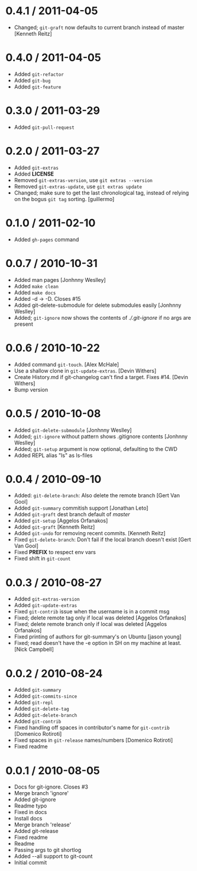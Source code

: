 
0.4.1 / 2011-04-05 
==================

  * Changed; `git-graft` now defaults to current branch instead of master [Kenneth Reitz]

0.4.0 / 2011-04-05 
==================

  * Added `git-refactor`
  * Added `git-bug`
  * Added `git-feature`

0.3.0 / 2011-03-29 
==================

  * Added `git-pull-request`

0.2.0 / 2011-03-27 
==================

  * Added `git-extras`
  * Added __LICENSE__
  * Removed `git-extras-version`, use `git extras --version`
  * Removed `git-extras-update`, use `git extras update`
  * Changed; make sure to get the last chronological tag, instead of relying on the bogus `git tag` sorting. [guillermo]

0.1.0 / 2011-02-10 
==================

  * Added `gh-pages` command

0.0.7 / 2010-10-31 
==================

  * Added man pages [Jonhnny Weslley]
  * Added `make clean`
  * Added `make docs`
  * Added -d -> -D. Closes #15
  * Added git-delete-submodule for delete submodules easily [Jonhnny Weslley]
  * Added; `git-ignore` now shows the contents of _./.git-ignore_ if no args are present

0.0.6 / 2010-10-22 
==================

  * Added command `git-touch`. [Alex McHale]
  * Use a shallow clone in `git-update-extras`. [Devin Withers]
  * Create History.md if git-changelog can't find a target. Fixes #14. [Devin Withers]
  * Bump version

0.0.5 / 2010-10-08 
==================

  * Added `git-delete-submodule` [Jonhnny Weslley]
  * Added; `git-ignore` without pattern shows .gitignore contents [Jonhnny Weslley]
  * Added; `git-setup` argument is now optional, defaulting to the CWD
  * Added REPL alias "ls" as ls-files

0.0.4 / 2010-09-10 
==================

  * Added: `git-delete-branch`: Also delete the remote branch [Gert Van Gool]
  * Added `git-summary` commitish support [Jonathan Leto]
  * Added `git-graft` dest branch default of _master_
  * Added `git-setup` [Aggelos Orfanakos]
  * Added `git-graft` [Kenneth Reitz]
  * Added `git-undo` for removing recent commits. [Kenneth Reitz]
  * Fixed `git-delete-branch`: Don't fail if the local branch doesn't exist [Gert Van Gool]
  * Fixed __PREFIX__ to respect env vars
  * Fixed shift in `git-count`

0.0.3 / 2010-08-27 
==================

  * Added `git-extras-version`
  * Added `git-update-extras`
  * Fixed `git-contrib` issue when the username is in a commit msg
  * Fixed; delete remote tag only if local was deleted [Aggelos Orfanakos]
  * Fixed; delete remote branch only if local was deleted [Aggelos Orfanakos]
  * Fixed printing of authors for git-summary's on Ubuntu [jason young]
  * Fixed; read doesn't have the -e option in SH on my machine at least. [Nick Campbell]

0.0.2 / 2010-08-24 
==================

  * Added `git-summary`
  * Added `git-commits-since`
  * Added `git-repl`
  * Added `git-delete-tag`
  * Added `git-delete-branch`
  * Added `git-contrib`
  * Fixed handling off spaces in contributor's name for `git-contrib` [Domenico Rotiroti]
  * Fixed spaces in `git-release` names/numbers [Domenico Rotiroti]
  * Fixed readme

0.0.1 / 2010-08-05 
==================

  * Docs for git-ignore. Closes #3
  * Merge branch 'ignore'
  * Added git-ignore
  * Readme typo
  * Fixed <tag> in docs
  * Install docs
  * Merge branch 'release'
  * Added git-release
  * Fixed readme
  * Readme
  * Passing args to git shortlog
  * Added --all support to git-count
  * Initial commit
